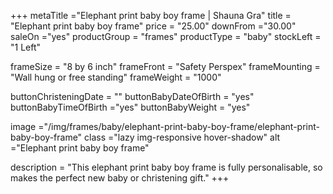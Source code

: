 +++
metaTitle ="Elephant print baby boy frame | Shauna Gra"
title = "Elephant print baby boy frame"
price = "25.00"
downFrom ="30.00"
saleOn ="yes"
productGroup = "frames"
productType = "baby"
stockLeft = "1 Left" 
 
frameSize = "8 by 6 inch" 
frameFront = "Safety Perspex" 
frameMounting = "Wall hung or free standing" 
frameWeight = "1000" 
 
buttonChristeningDate = "" 
buttonBabyDateOfBirth = "yes" 
buttonBabyTimeOfBirth ="yes" 
buttonBabyWeight = "yes" 
 
image ="/img/frames/baby/elephant-print-baby-boy-frame/elephant-print-baby-boy-frame"
class ="lazy img-responsive hover-shadow"
alt ="Elephant print baby boy frame"
 
description = "This elephant print baby boy frame is fully personalisable, so makes the perfect new baby or christening gift."
+++
